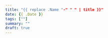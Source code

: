 ```yaml
---
title: "{{ replace .Name "-" " " | title }}"
date: {{ .Date }}
tags: [""]
summary: ""
draft: true
---
```


